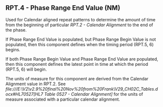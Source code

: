 ## RPT.4 - Phase Range End Value (NM)

Used for Calendar aligned repeat patterns to determine the amount of time from the beginning of particular _RPT.2 - Calendar Alignment_ to the end of the phase.

If Phase Range End Value is populated, but Phase Range Begin Value is not populated, then this component defines when the timing period (RPT.5, 6) begins.

If both Phase Range Begin Value and Phase Range End Value are populated, then this component defines the latest point in time at which the period (RPT.5, 6) will begin.

The units of measure for this component are derived from the Calendar Alignment value in RPT.2. See _file:///E:\V2\v2.9%20final%20Nov%20from%20Frank\V29_CH02C_Tables.docx#HL70527[HL7 Table 0527 - Calendar Alignment]_ for the units of measure associated with a particular calendar alignment.
